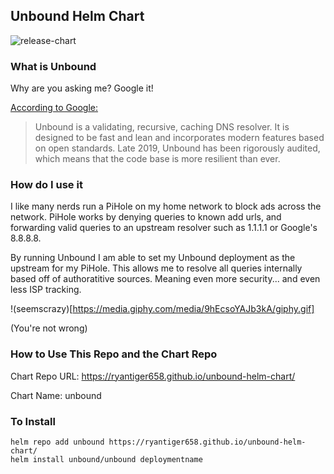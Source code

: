 ## Unbound Helm Chart

![release-chart](https://github.com/ryantiger658/unbound-helm-chart/actions/workflows/chart-release.yml/badge.svg)

### What is Unbound
Why are you asking me? Google it!

[According to Google:](https://www.nlnetlabs.nl/projects/unbound/about/)
> Unbound is a validating, recursive, caching DNS resolver. It is designed to be fast and lean and incorporates modern features based on open standards. Late 2019, Unbound has been rigorously audited, which means that the code base is more resilient than ever.

### How do I use it 
I like many nerds run a PiHole on my home network to block ads across the network. PiHole works by denying queries to known add urls, and forwarding valid queries to an upstream resolver such as 1.1.1.1 or Google's 8.8.8.8. 

By running Unbound I am able to set my Unbound deployment as the upstream for my PiHole. This allows me to resolve all queries internally based off of authoratitive sources. Meaning even more security... and even less ISP tracking. 

!(seemscrazy)[https://media.giphy.com/media/9hEcsoYAJb3kA/giphy.gif]

(You're not wrong)

### How to Use This Repo and the Chart Repo

Chart Repo URL:  https://ryantiger658.github.io/unbound-helm-chart/

Chart Name: unbound

### To Install
```
helm repo add unbound https://ryantiger658.github.io/unbound-helm-chart/
helm install unbound/unbound deploymentname
```
